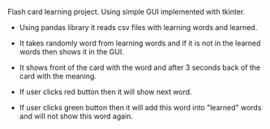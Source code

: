 Flash card learning project. Using simple GUI implemented with tkinter.

- Using pandas library it reads csv files with learning words and learned. 

- It takes randomly word from learning words and if it is not in the learned words
then shows it in the GUI. 

- It shows front of the card with the word and after 3 seconds back of the card 
with the meaning.

- If user clicks red button then it will show next word.

- If user clicks green button then it will add this word into "learned" words and will
not show this word again.


